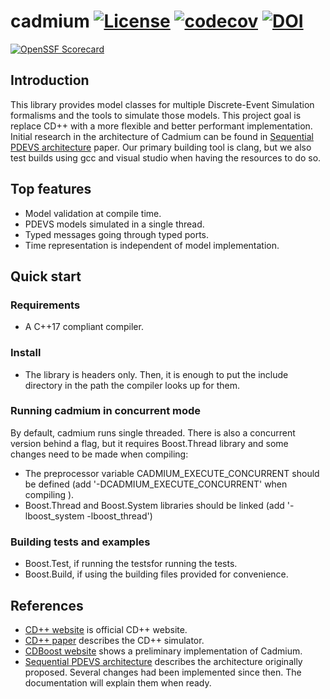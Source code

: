 # cadmium [![License](https://img.shields.io/badge/License-BSD%202--Clause-orange.svg)](https://opensource.org/licenses/BSD-2-Clause) [![codecov](https://codecov.io/gh/sdavtaker/cadmium/branch/master/graph/badge.svg)](https://codecov.io/gh/sdavtaker/cadmium) [![DOI](https://zenodo.org/badge/68416727.svg)](https://zenodo.org/badge/latestdoi/68416727)
[![OpenSSF Scorecard](https://api.scorecard.dev/projects/github.com/sdavtaker/cadmium/badge)](https://scorecard.dev/viewer/?uri=githubcom/sdavtaker/cadmium)


## Introduction
This library provides model classes for multiple Discrete-Event Simulation formalisms and the tools to simulate those models.
This project goal is replace CD++ with a more flexible and better performant implementation. Initial research in the  architecture of Cadmium can be found in [Sequential PDEVS architecture](http://cell-devs.sce.carleton.ca/publications/2015/VNWD15/) paper. Our primary building tool is clang, but we also test builds using gcc and visual studio when having the resources to do so.

## Top features
* Model validation at compile time.
* PDEVS models simulated in a single thread.
* Typed messages going through typed ports.
* Time representation is independent of model implementation.

## Quick start
### Requirements
* A C++17 compliant compiler.

### Install
* The library is headers only. Then, it is enough to put the include directory in the path the compiler looks up for them.

### Running cadmium in concurrent mode
By default, cadmium runs single threaded. There is also a concurrent version behind a flag, but it requires Boost.Thread library and some changes need to be made when compiling:
* The preprocessor variable CADMIUM_EXECUTE_CONCURRENT should be defined (add '-DCADMIUM_EXECUTE_CONCURRENT' when compiling ).
* Boost.Thread and Boost.System libraries should be linked (add '-lboost_system -lboost_thread')

### Building tests and examples
* Boost.Test, if running the testsfor running the tests.
* Boost.Build, if using the building files provided for convenience.

## References
* [CD++ website](http://cell-devs.sce.carleton.ca/mediawiki/index.php/Main_Page) is official CD++ website.
* [CD++ paper](http://www.sce.carleton.ca/faculty/wainer/papers/spe482.pdf) describes the CD++ simulator.
* [CDBoost website](http://blincubator.com/bi_library/simulation/?gform_post_id=1390) shows a preliminary implementation of Cadmium.
* [Sequential PDEVS architecture](http://cell-devs.sce.carleton.ca/publications/2015/VNWD15/) describes the architecture originally proposed. Several changes had been implemented since then. The documentation will explain them when ready.
